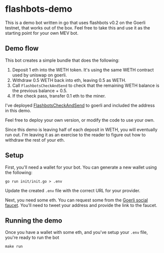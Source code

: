 # flashbots-demo

This is a demo bot written in go that uses flashbots v0.2 on the Goerli testnet, that works out of the box. Feel free to take this and use it as the starting point for your own MEV bot.

## Demo flow

This bot creates a simple bundle that does the following:

1. Deposit 1 eth into the WETH token. It's using the same WETH contract used by uniswap on goerli.
2. Withdraw 0.5 WETH back into eth, leaving 0.5 as WETH.
3. Call `FlashbotsCheckAndSend` to check that the remaining WETH balance is the previous balance + 0.5.
4. If the check pass, transfer 0.1 eth to the miner.

I've deployed [FlashbotsCheckAndSend](https://github.com/flashbots/searcher-sponsored-tx/blob/main/contracts/FlashbotsCheckAndSend.sol) to goerli and included the address in this demo.

Feel free to deploy your own version, or modify the code to use your own.

Since this demo is leaving half of each deposit in WETH, you will eventually run out. I'm leaving it as an exercise to the reader to figure out how to withdraw the rest of your eth.

## Setup

First, you'll need a wallet for your bot. You can generate a new wallet using the following:

```
go run init/init.go > .env
```

Update the created `.env` file with the correct URL for your provider.

Next, you need some eth. You can request some from the [Goerli social faucet](https://faucet.goerli.mudit.blog/). You'll need to tweet your address and provide the link to the faucet.

## Running the demo

Once you have a wallet with some eth, and you've setup your `.env` file, you're ready to run the bot

```
make run
```
